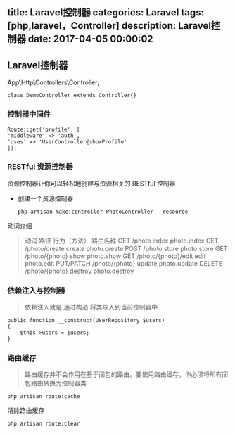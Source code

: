 title: Laravel控制器
categories: Laravel
tags: [php,laravel，Controller]
description: Laravel控制器
date: 2017-04-05 00:00:02 
---



## Laravel控制器

App\Http\Controllers\Controller;

	class DemoController extends Controller{}

<!--more-->

### 控制器中间件

    Route::get('profile', [
    'middleware' => 'auth',
    'uses' => 'UserController@showProfile'
    ]);
    
### RESTful 资源控制器

资源控制器让你可以轻松地创建与资源相关的 RESTful 控制器

- 创建一个资源控制器 

      php artisan make:controller PhotoController --resource


动词介绍

> 动词	路径	行为（方法）	路由名称
GET	/photo	index	photo.index
GET	/photo/create	create	photo.create
POST	/photo	store	photo.store
GET	/photo/{photo}	show	photo.show
GET	/photo/{photo}/edit	edit	photo.edit
PUT/PATCH	/photo/{photo}	update	photo.update
DELETE	/photo/{photo}	destroy	photo.destroy


### 依赖注入与控制器

> 依赖注入就是 通过构造 将类导入到当前控制器中

    public function __construct(UserRepository $users)
    {
        $this->users = $users;
    }

### 路由缓存

> 路由缓存并不会作用在基于闭包的路由。要使用路由缓存，你必须将所有闭包路由转换为控制器类

    php artisan route:cache

清除路由缓存

    php artisan route:clear